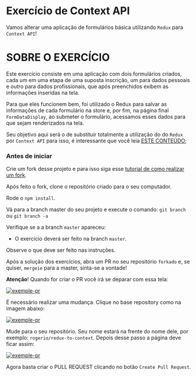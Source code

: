 # Exercício de Context API
Vamos alterar uma aplicação de formulários básica utilizando `Redux` para `Context API`!


# SOBRE O EXERCÍCIO

Este exercício consiste em uma aplicação com dois formulários criados, cada um em uma etapa de uma suposta inscrição, um para dados pessoais e outro para dados profissionais, que após preenchidos exibem as informações inseridas na tela.

Para que eles funcionem bem, foi utilizado o Redux para salvar as informações de cada formulário na store e, por fim, na página final `FormDataDisplay`, ao submeter o formulário, acessamos esses dados para que sejam renderizados na tela.

Seu objetivo aqui será o de substituir totalmente a utilização do do `Redux` por `Context API` para isso, é interessante que você leia [ESTE CONTEÚDO](https://www.notion.so/beedeveloper/Context-API-do-React-b7981d474b024071a07430bc31495b36);

### Antes de iniciar


Crie um fork desse projeto e para isso siga esse  [tutorial de como realizar um fork](https://guides.github.com/activities/forking/).

Após feito o fork, clone o repositório criado para o seu computador.

Rode o  `npm install`.

Vá para a branch master do seu projeto e execute o comando:
`git branch`  ou  `git branch -a`

Verifique se a a branch  `master`  apareceu:

-   O exercício deverá ser feito na branch  `master`.

Observe o que deve ser feito nas instruções.

Após a solução dos exercícios, abra um PR no seu repositório `forkado` e, se quiser, `mergeie` para a master, sinta-se a vontade!

**Atenção**! Quando for criar o PR você irá se deparar com essa tela:

[![exemple-pr](https://github.com/Fraitz/summerTest/raw/master/images/examplepr.png)](https://github.com/Fraitz/summerTest/blob/master/images/examplepr.png)

É necessário realizar uma mudança. Clique no base repository como na imagem abaixo:

[![exemple-pr](https://github.com/Fraitz/summerTest/raw/master/images/change-base.png)](https://github.com/Fraitz/summerTest/blob/master/images/change-base.png)

Mude para o seu repositório. Seu nome estará na frente do nome dele, por exemplo:  `rogerio/redux-to-context`. Depois desse passo a página deve ficar assim:

[![exemple-pr](https://github.com/Fraitz/summerTest/raw/master/images/after-change.png)](https://github.com/Fraitz/summerTest/blob/master/images/after-change.png)

Agora basta criar o PULL REQUEST clicando no botão  `Create Pull Request`.

